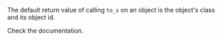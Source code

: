 The default return value of calling `to_s` on an object is the object's class and its object id.

Check the documentation.